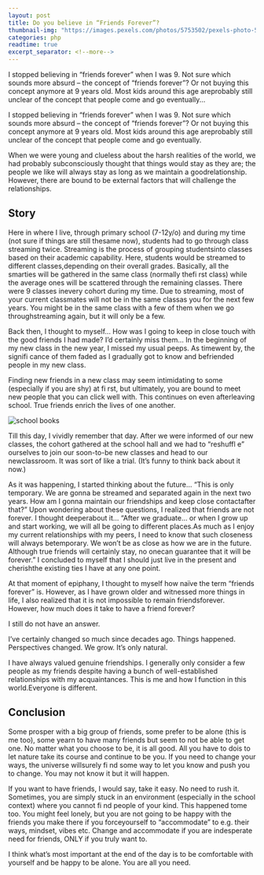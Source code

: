 ```yaml
---
layout: post
title: Do you believe in “Friends Forever”?
thumbnail-img: "https://images.pexels.com/photos/5753502/pexels-photo-5753502.jpeg?auto=compress&cs=tinysrgb&w=1260&h=750&dpr=2"
categories: php
readtime: true
excerpt_separator: <!--more-->
---
```


I stopped believing in “friends forever” when I was 9. Not sure which sounds more absurd – the concept of “friends forever”? Or not buying this concept anymore at 9 years old. Most kids around this age areprobably still unclear of the concept that people come and go eventually...
<!--more-->

I stopped believing in “friends forever” when I was 9. Not sure which sounds more absurd – the concept of “friends forever”? Or not buying this concept anymore at 9 years old. Most kids around this age areprobably still unclear of the concept that people come and go eventually.

When we were young and clueless about the harsh realities of the world, we had probably subconsciously thought that things would stay as they are; the people we like will always stay as long as we maintain a goodrelationship. However, there are bound to be external factors that will challenge the relationships.

## Story

Here in where I live, through primary school (7-12y/o) and during my time (not sure if things are still thesame now), students had to go through class streaming twice. Streaming is the process of grouping studentsinto classes based on their academic capability. Here, students would be streamed to different classes,depending on their overall grades. Basically, all the smarties will be gathered in the same class (normally thefi rst class) while the average ones will be scattered through the remaining classes. There were 9 classes inevery cohort during my time. Due to streaming, most of your current classmates will not be in the same classas you for the next few years. You might be in the same class with a few of them when we go throughstreaming again, but it will only be a few.

Back then, I thought to myself… How was I going to keep in close touch with the good friends I had made? I’d certainly miss them… In the beginning of my new class in the new year, I missed my usual peeps. As timewent by, the signifi cance of them faded as I gradually got to know and befriended people in my new class.

Finding new friends in a new class may seem intimidating to some (especially if you are shy) at fi rst, but ultimately, you are bound to meet new people that you can click well with. This continues on even afterleaving school. True friends enrich the lives of one another.

![school books](https://images.pexels.com/photos/1370296/pexels-photo-1370296.jpeg?auto=compress&cs=tinysrgb&w=1260&h=750&dpr=2)

Till this day, I vividly remember that day. After we were informed of our new classes, the cohort gathered at the school hall and we had to “reshuffl e” ourselves to join our soon-to-be new classes and head to our newclassroom. It was sort of like a trial. (It’s funny to think back about it now.)

As it was happening, I started thinking about the future… “This is only temporary. We are gonna be streamed and separated again in the next two years. How am I gonna maintain our friendships and keep close contactafter that?” Upon wondering about these questions, I realized that friends are not forever. I thought deeperabout it… “After we graduate… or when I grow up and start working, we will all be going to different places.As much as I enjoy my current relationships with my peers, I need to know that such closeness will always betemporary. We won’t be as close as how we are in the future. Although true friends will certainly stay, no onecan guarantee that it will be forever.” I concluded to myself that I should just live in the present and cherishthe existing ties I have at any one point.

At that moment of epiphany, I thought to myself how naïve the term “friends forever” is. However, as I have grown older and witnessed more things in life, I also realized that it is not impossible to remain friendsforever. However, how much does it take to have a friend forever?

I still do not have an answer.

I’ve certainly changed so much since decades ago. Things happened. Perspectives changed. We grow. It’s only natural.

I have always valued genuine friendships. I generally only consider a few people as my friends despite having a bunch of well-established relationships with my acquaintances. This is me and how I function in this world.Everyone is different.

## Conclusion

Some prosper with a big group of friends, some prefer to be alone (this is me too), some yearn to have many friends but seem to not be able to get one. No matter what you choose to be, it is all good. All you have to dois to let nature take its course and continue to be you. If you need to change your ways, the universe willsurely fi nd some way to let you know and push you to change. You may not know it but it will happen.

If you want to have friends, I would say, take it easy. No need to rush it. Sometimes, you are simply stuck in an environment (especially in the school context) where you cannot fi nd people of your kind. This happened tome too. You might feel lonely, but you are not going to be happy with the friends you make there if you forceyourself to “accommodate” to e.g. their ways, mindset, vibes etc. Change and accommodate if you are indesperate need for friends, ONLY if you truly want to.

I think what’s most important at the end of the day is to be comfortable with yourself and be happy to be alone. You are all you need.
